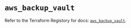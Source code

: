 # `aws_backup_vault`

Refer to the Terraform Registory for docs: [`aws_backup_vault`](https://registry.terraform.io/providers/hashicorp/aws/5.6.2/docs/resources/backup_vault).
